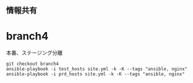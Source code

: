 情報共有
--
# branch4

本番、ステージング分離

```
git checkout branch4
ansible-playbook -i test_hosts site.yml -k -K --tags "ansible, nginx"
ansible-playbook -i prd_hosts site.yml -k -K --tags "ansible, nginx"
```
